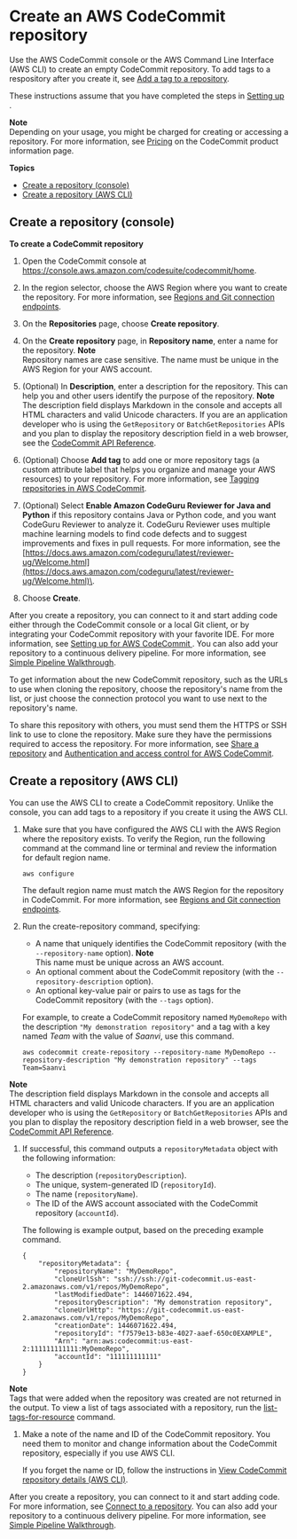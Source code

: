 # Create an AWS CodeCommit repository<a name="how-to-create-repository"></a>

Use the AWS CodeCommit console or the AWS Command Line Interface \(AWS CLI\) to create an empty CodeCommit repository\. To add tags to a respository after you create it, see [Add a tag to a repository](how-to-tag-repository-add.md)\.

These instructions assume that you have completed the steps in [Setting up ](setting-up.md)\. 

**Note**  
Depending on your usage, you might be charged for creating or accessing a repository\. For more information, see [Pricing](http://aws.amazon.com/codecommit/pricing) on the CodeCommit product information page\.

**Topics**
+ [Create a repository \(console\)](#how-to-create-repository-console)
+ [Create a repository \(AWS CLI\)](#how-to-create-repository-cli)

## Create a repository \(console\)<a name="how-to-create-repository-console"></a>

**To create a CodeCommit repository**

1. Open the CodeCommit console at [https://console\.aws\.amazon\.com/codesuite/codecommit/home](https://console.aws.amazon.com/codesuite/codecommit/home)\.

1. In the region selector, choose the AWS Region where you want to create the repository\. For more information, see [Regions and Git connection endpoints](regions.md)\.

1. On the **Repositories** page, choose **Create repository**\. 

1. On the **Create repository** page, in **Repository name**, enter a name for the repository\.
**Note**  
Repository names are case sensitive\. The name must be unique in the AWS Region for your AWS account\.

1. \(Optional\) In **Description**, enter a description for the repository\. This can help you and other users identify the purpose of the repository\. 
**Note**  
The description field displays Markdown in the console and accepts all HTML characters and valid Unicode characters\. If you are an application developer who is using the `GetRepository` or `BatchGetRepositories` APIs and you plan to display the repository description field in a web browser, see the [CodeCommit API Reference](https://docs.aws.amazon.com/codecommit/latest/APIReference/)\.

1. \(Optional\) Choose **Add tag** to add one or more repository tags \(a custom attribute label that helps you organize and manage your AWS resources\) to your repository\. For more information, see [Tagging repositories in AWS CodeCommit](how-to-tag-repository.md)\.

1. \(Optional\) Select **Enable Amazon CodeGuru Reviewer for Java and Python** if this repository contains Java or Python code, and you want CodeGuru Reviewer to analyze it\. CodeGuru Reviewer uses multiple machine learning models to find code defects and to suggest improvements and fixes in pull requests\. For more information, see the [https://docs.aws.amazon.com/codeguru/latest/reviewer-ug/Welcome.html](https://docs.aws.amazon.com/codeguru/latest/reviewer-ug/Welcome.html)\.

1. Choose **Create**\. 

After you create a repository, you can connect to it and start adding code either through the CodeCommit console or a local Git client, or by integrating your CodeCommit repository with your favorite IDE\. For more information, see [Setting up for AWS CodeCommit ](setting-up.md)\. You can also add your repository to a continuous delivery pipeline\. For more information, see [Simple Pipeline Walkthrough](https://docs.aws.amazon.com/codepipeline/latest/userguide/getting-started-cc.html)\.

To get information about the new CodeCommit repository, such as the URLs to use when cloning the repository, choose the repository's name from the list, or just choose the connection protocol you want to use next to the repository's name\.

To share this repository with others, you must send them the HTTPS or SSH link to use to clone the repository\. Make sure they have the permissions required to access the repository\. For more information, see [Share a repository](how-to-share-repository.md) and [Authentication and access control for AWS CodeCommit](auth-and-access-control.md)\. 

## Create a repository \(AWS CLI\)<a name="how-to-create-repository-cli"></a>

You can use the AWS CLI to create a CodeCommit repository\. Unlike the console, you can add tags to a repository if you create it using the AWS CLI\.

1. Make sure that you have configured the AWS CLI with the AWS Region where the repository exists\. To verify the Region, run the following command at the command line or terminal and review the information for default region name\.

   ```
   aws configure
   ```

   The default region name must match the AWS Region for the repository in CodeCommit\. For more information, see [Regions and Git connection endpoints](regions.md)\.

1. Run the create\-repository command, specifying:
   + A name that uniquely identifies the CodeCommit repository \(with the `--repository-name` option\)\.
**Note**  
This name must be unique across an AWS account\.
   + An optional comment about the CodeCommit repository \(with the `--repository-description` option\)\.
   + An optional key\-value pair or pairs to use as tags for the CodeCommit repository \(with the `--tags` option\)\.

   For example, to create a CodeCommit repository named `MyDemoRepo` with the description `"My demonstration repository"` and a tag with a key named *Team* with the value of *Saanvi*, use this command\.

   ```
   aws codecommit create-repository --repository-name MyDemoRepo --repository-description "My demonstration repository" --tags Team=Saanvi
   ```
**Note**  
The description field displays Markdown in the console and accepts all HTML characters and valid Unicode characters\. If you are an application developer who is using the `GetRepository` or `BatchGetRepositories` APIs and you plan to display the repository description field in a web browser, see the [CodeCommit API Reference](https://docs.aws.amazon.com/codecommit/latest/APIReference/)\.

1. If successful, this command outputs a `repositoryMetadata` object with the following information:
   + The description \(`repositoryDescription`\)\.
   + The unique, system\-generated ID \(`repositoryId`\)\.
   + The name \(`repositoryName`\)\.
   + The ID of the AWS account associated with the CodeCommit repository \(`accountId`\)\.

   The following is example output, based on the preceding example command\.

   ```
   {
       "repositoryMetadata": {
           "repositoryName": "MyDemoRepo",
           "cloneUrlSsh": "ssh://ssh://git-codecommit.us-east-2.amazonaws.com/v1/repos/MyDemoRepo",
           "lastModifiedDate": 1446071622.494,
           "repositoryDescription": "My demonstration repository",
           "cloneUrlHttp": "https://git-codecommit.us-east-2.amazonaws.com/v1/repos/MyDemoRepo",
           "creationDate": 1446071622.494,
           "repositoryId": "f7579e13-b83e-4027-aaef-650c0EXAMPLE",
           "Arn": "arn:aws:codecommit:us-east-2:111111111111:MyDemoRepo",
           "accountId": "111111111111"
       }
   }
   ```
**Note**  
Tags that were added when the repository was created are not returned in the output\. To view a list of tags associated with a repository, run the [list\-tags\-for\-resource](how-to-tag-repository-list.md) command\.

1. Make a note of the name and ID of the CodeCommit repository\. You need them to monitor and change information about the CodeCommit repository, especially if you use AWS CLI\.

   If you forget the name or ID, follow the instructions in [View CodeCommit repository details \(AWS CLI\)](how-to-view-repository-details.md#how-to-view-repository-details-cli)\.

After you create a repository, you can connect to it and start adding code\. For more information, see [Connect to a repository](how-to-connect.md)\. You can also add your repository to a continuous delivery pipeline\. For more information, see [Simple Pipeline Walkthrough](https://docs.aws.amazon.com/codepipeline/latest/userguide/getting-started-cc.html)\.